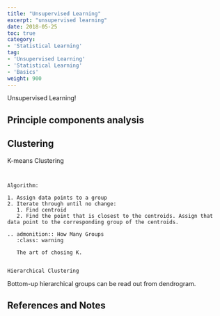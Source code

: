 ```yaml
---
title: "Unsupervised Learning"
excerpt: "unsupervised learning"
date: 2018-05-25
toc: true
category:
- 'Statistical Learning'
tag:
- 'Unsupervised Learning'
- 'Statistical Learning'
- 'Basics'
weight: 900
---
```



Unsupervised Learning!


Principle components analysis
----------------------------------------



Clustering
----------------------

K-means Clustering
~~~~~~~~~~~~~~~~~~~~~~~~~


Algorithm:

1. Assign data points to a group
2. Iterate through until no change:
   1. Find centroid
   2. Find the point that is closest to the centroids. Assign that data point to the corresponding group of the centroids.

.. admonition:: How Many Groups
   :class: warning

   The art of chosing K.


Hierarchical Clustering
~~~~~~~~~~~~~~~~~~~~~~~~~


Bottom-up hierarchical groups can be read out from dendrogram.


References and Notes
-------------------------
